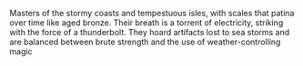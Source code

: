 Masters of the stormy coasts and tempestuous isles, with scales that patina over time like aged bronze. Their breath is a torrent of electricity, striking with the force of a thunderbolt. They hoard artifacts lost to sea storms and are balanced between brute strength and the use of weather-controlling magic